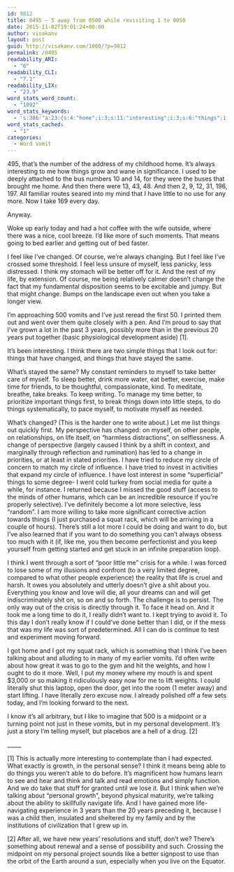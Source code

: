 ```yaml
---
id: 9812
title: 0495 – 5 away from 0500 while revisiting 1 to 0050
date: 2015-11-02T19:01:24+00:00
author: visakanv
layout: post
guid: http://visakanv.com/1000/?p=9812
permalink: /0495
readability_ARI:
  - "6"
readability_CLI:
  - "7.1"
readability_LIX:
  - "23.9"
word_stats_word_count:
  - "1092"
word_stats_keywords:
  - 's:386:"a:23:{s:4:"home";i:3;s:11:"interesting";i:3;s:6:"things";i:11;s:6:"little";i:3;s:4:"take";i:6;s:4:"like";i:6;s:4:"feel";i:3;s:7:"changed";i:4;s:5:"think";i:8;s:6:"better";i:7;s:4:"life";i:6;s:6:"change";i:4;s:6:"vomits";i:3;s:4:"just";i:4;s:4:"went";i:3;s:5:"years";i:4;s:4:"time";i:3;s:6:"circle";i:3;s:5:"stuff";i:3;s:4:"want";i:3;s:4:"know";i:3;s:7:"talking";i:3;s:8:"personal";i:4;}";'
word_stats_cached:
  - "1"
categories:
  - Word Vomit
---
```

495, that&#8217;s the number of the address of my childhood home. It&#8217;s always interesting to me how things grow and wane in significance. I used to be deeply attached to the bus numbers 10 and 14, for they were the buses that brought me home. And then there were 13, 43, 48. And then 2, 9, 12, 31, 196, 197. All familiar routes seared into my mind that I have little to no use for any more. Now I take 169 every day.

Anyway.

Woke up early today and had a hot coffee with the wife outside, where there was a nice, cool breeze. I&#8217;d like more of such moments. That means going to bed earlier and getting out of bed faster.

I feel like I&#8217;ve changed. Of course, we&#8217;re always changing. But I feel like I&#8217;ve crossed some threshold. I feel less unsure of myself, less panicky, less distressed. I think my stomach will be better off for it. And the rest of my life, by extension. Of course, me being relatively calmer doesn&#8217;t change the fact that my fundamental disposition seems to be excitable and jumpy. But that might change. Bumps on the landscape even out when you take a longer view.

I&#8217;m approaching 500 vomits and I&#8217;ve just reread the first 50. I printed them out and went over them quite closely with a pen. And I&#8217;m proud to say that I&#8217;ve grown a lot in the past 3 years, possibly more than in the previous 20 years put together (basic physiological development aside) [1].

It&#8217;s been interesting. I think there are two simple things that I look out for: things that have changed, and things that have stayed the same.

What&#8217;s stayed the same? My constant reminders to myself to take better care of myself. To sleep better, drink more water, eat better, exercise, make time for friends, to be thoughtful, compassionate, kind. To meditate, breathe, take breaks. To keep writing. To manage my time better, to prioritize important things first, to break things down into little steps, to do things systematically, to pace myself, to motivate myself as needed.

What&#8217;s changed? (This is the harder one to write about.) Let me list things out quickly first. My perspective has changed: on myself, on other people, on relationships, on life itself, on &#8220;harmless distractions&#8221;, on selflessness. A change of perspective (largely caused I think by a shift in context, and marginally through reflection and rumination) has led to a change in priorities, or at least in stated priorities. I have tried to reduce my circle of concern to match my circle of influence. I have tried to invest in activities that expand my circle of influence. I have lost interest in some &#8220;superficial&#8221; things to some degree- I went cold turkey from social media for quite a while, for instance. I returned because I missed the good stuff (access to the minds of other humans, which can be an incredible resource if you&#8217;re properly selective). I&#8217;ve definitely become a lot more selective, less &#8220;random&#8221;. I am more willing to take more significant corrective action towards things (I just purchased a squat rack, which will be arriving in a couple of hours). There&#8217;s still a lot more I could be doing and want to do, but I&#8217;ve also learned that if you want to do something you can&#8217;t always obsess too much with it (if, like me, you then become perfectionist and you keep yourself from getting started and get stuck in an infinite preparation loop).

I think I went through a sort of &#8220;poor little me&#8221; crisis for a while. I was forced to lose some of my illusions and confront (to a very limited degree, compared to what other people experience) the reality that life is cruel and harsh. It owes you absolutely and utterly doesn&#8217;t give a shit about you. Everything you know and love will die, all your dreams can and will get indiscriminately shit on, so on and so forth. The challenge is to persist. The only way out of the crisis is directly through it. To face it head on. And it took me a long time to do it, I really didn&#8217;t want to. I kept trying to avoid it. To this day I don&#8217;t really know if I could&#8217;ve done better than I did, or if the mess that was my life was sort of predetermined. All I can do is continue to test and experiment moving forward.

I got home and I got my squat rack, which is something that I think I&#8217;ve been talking about and alluding to in many of my earlier vomits. I&#8217;d often write about how great it was to go to the gym and hit the weights, and how I ought to do it more. Well, I put my money where my mouth is and spent $3,000 or so making it ridiculously easy now for me to lift weights. I could literally shut this laptop, open the door, get into the room (1 meter away) and start lifting. I have literally zero excuse now. I already polished off a few sets today, and I&#8217;m looking forward to the next.

I know it&#8217;s all arbitrary, but I like to imagine that 500 is a midpoint or a turning point not just in these vomits, but in my personal development. It&#8217;s just a story I&#8217;m telling myself, but placebos are a hell of a drug. [2]

\_____

[1] This is actually more interesting to contemplate than I had expected. What exactly is growth, in the personal sense? I think it means being able to do things you weren&#8217;t able to do before. It&#8217;s magnificent how humans learn to see and hear and think and talk and read emotions and simply function. And we do take that stuff for granted until we lose it. But I think when we&#8217;re talking about &#8220;personal growth&#8221;, beyond physical maturity, we&#8217;re talking about the ability to skillfully navigate life. And I have gained more life-navigating experience in 3 years than the 20 years preceding it, because I was a child then, insulated and sheltered by my family and by the institutions of civilization that I grew up in.

[2] After all, we have new years&#8217; resolutions and stuff, don&#8217;t we? There&#8217;s something about renewal and a sense of possibility and such. Crossing the midpoint on my personal project sounds like a better signpost to use than the orbit of the Earth around a sun, especially when you live on the Equator.